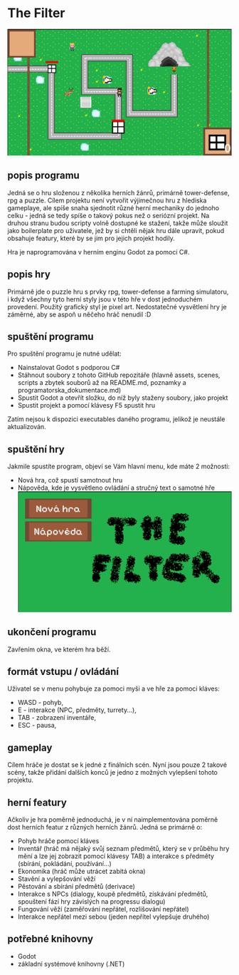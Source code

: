 # The Filter

![ingame image](./assets/ingame.png)

## popis programu
Jedná se o hru složenou z několika herních žánrů, primárně tower-defense, rpg a puzzle. Cílem projektu není vytvořit výjimečnou hru z hlediska gameplaye, ale spíše snaha sjednotit různé herní mechaniky do jednoho celku - jedná se tedy spíše o takový pokus než o seriózní projekt. Na druhou stranu budou scripty volně dostupné ke stažení, takže může sloužit jako boilerplate pro uživatele, jež by si chtěli nějak hru dále upravit, pokud obsahuje featury, které by se jim pro jejich projekt hodily.

Hra je naprogramována v herním enginu Godot za pomoci C#.

## popis hry
Primárně jde o puzzle hru s prvky rpg, tower-defense a farming simulatoru, i když všechny tyto herní styly jsou v této hře v dost jednoduchém provedení. Použitý grafický styl je pixel art. Nedostatečné vysvětlení hry je záměrné, aby se aspoň u něčeho hráč nenudil :D

## spuštění programu
Pro spuštění programu je nutné udělat:
- Nainstalovat Godot s podporou C#
- Stáhnout soubory z tohoto GitHub repozitáře (hlavně assets, scenes, scripts a zbytek souborů až na README.md, poznamky a programatorska_dokumentace.md)
- Spustit Godot a otevřít složku, do níž byly staženy soubory, jako projekt
- Spustit projekt a pomocí klávesy F5 spustit hru

Zatím nejsou k dispozici executables daného programu, jelikož je neustále aktualizován.

## spuštění hry
Jakmile spustíte program, objeví se Vám hlavní menu, kde máte 2 možnosti:
- Nová hra, což spustí samotnout hru
- Nápověda, kde je vysvětleno ovládání a stručný text o samotné hře
![menu image](./assets/menu.png)

## ukončení programu
Zavřením okna, ve kterém hra běží.

## formát vstupu / ovládání
Uživatel se v menu pohybuje za pomoci myši a ve hře za pomoci kláves:
* WASD - pohyb,
* E - interakce (NPC, předměty, turrety...),
* TAB - zobrazení inventáře,
* ESC - pausa,

## gameplay
Cílem hráče je dostat se k jedné z finálních scén. Nyní jsou pouze 2 takové scény, takže přidání dalších konců je jedno z možných vylepšení tohoto projektu.

## herní featury
Ačkoliv je hra poměrně jednoduchá, je v ní naimplementována poměrně dost herních featur z různých herních žánrů. Jedná se primárně o:
- Pohyb hráče pomocí kláves
- Inventář (hráč má nějaký svůj seznam předmětů, který se v průběhu hry mění a lze jej zobrazit pomocí klávesy TAB) a interakce s předměty (sbírání, pokládání, používání...)
- Ekonomika (hráč může utrácet zabitá okna)
- Stavění a vylepšování věží
- Pěstování a sbírání předmětů (derivace)
- Interakce s NPCs (dialogy, koupě předmětů, získávání předmětů, spouštení fází hry závislých na progressu dialogu)
- Fungování věží (zaměřování nepřátel, rozlišování nepřátel)
- Interakce nepřátel mezi sebou (jeden nepřítel vylepšuje druhého)

## potřebné knihovny
* Godot
* základní systémové knihovny (.NET)

